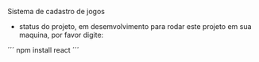 <hq>Sistema de cadastro de jogos</h1>
- status do projeto, em desemvolvimento
para rodar este projeto em sua maquina, por favor digite:

´´´
npm install react
´´´
